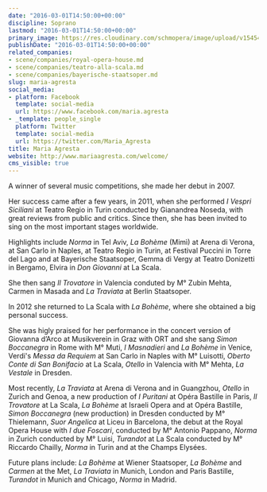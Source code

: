 ```yaml
---
date: "2016-03-01T14:50:00+00:00"
discipline: Soprano
lastmod: "2016-03-01T14:50:00+00:00"
primary_image: https://res.cloudinary.com/schmopera/image/upload/v1545409169/media/webhook-uploads/1456843804220/2016-03-01---Maria-Agresta.jpg.jpg
publishDate: "2016-03-01T14:50:00+00:00"
related_companies:
- scene/companies/royal-opera-house.md
- scene/companies/teatro-alla-scala.md
- scene/companies/bayerische-staatsoper.md
slug: maria-agresta
social_media:
- platform: Facebook
  template: social-media
  url: https://www.facebook.com/maria.agresta
- _template: people_single
  platform: Twitter
  template: social-media
  url: https://twitter.com/Maria_Agresta
title: Maria Agresta
website: http://www.mariaagresta.com/welcome/
cms_visible: true
---
```


A winner of several music competitions, she made her debut in 2007.

Her success came after a few years, in 2011, when she performed *I Vespri Siciliani* at Teatro Regio in Turin conducted by Gianandrea Noseda, with great reviews from public and critics. Since then, she has been invited to sing on the most important stages worldwide.

Highlights include *Norma* in Tel Aviv, *La Bohème* (Mimì) at Arena di Verona, at San Carlo in Naples, at Teatro Regio in Turin, at Festival Puccini in Torre del Lago and at Bayerische Staatsoper, Gemma di Vergy at Teatro Donizetti in Bergamo, Elvira in *Don Giovanni* at La Scala.

She then sang *Il Trovatore* in Valencia conduted by M° Zubin Mehta, Carmen in Masada and *La Traviata* at Berlin Staatsoper.

In 2012 she returned to La Scala with *La Bohème*, where she obtained a big personal success.

She was higly praised for her performance in the concert version of Giovanna d’Arco at Musikverein in Graz with ORT and she sang *Simon Boccanegra* in Rome with M° Muti, *I Masnadieri* and *La Bohème* in Venice, Verdi's *Messa da Requiem* at San Carlo in Naples with M° Luisotti, *Oberto Conte di San Bonifacio* at La Scala, *Otello* in Valencia with M° Mehta, *La Vestale* in Dresden.

Most recently, *La Traviata* at Arena di Verona and in Guangzhou, *Otello* in Zurich and Genoa, a new production of *I Puritani* at Opéra Bastille in Paris, *Il Trovatore* at La Scala, *La Bohème* at Israeli Opera and at Opéra Bastille, *Simon Boccanegra* (new production) in Dresden conducted by M° Thielemann, *Suor Angelica* at Liceu in Barcelona, the debut at the Royal Opera House with *I due Foscari*, conducted by M° Antonio Pappano, *Norma* in Zurich conducted by M° Luisi, *Turandot* at La Scala conducted by M° Riccardo Chailly, *Norma* in Turin and at the Champs Elysées.

Future plans include: *La Bohème* at Wiener Staatsoper, *La Bohème* and *Carmen* at the Met, *La Traviata* in Munich, London and Paris Bastille, *Turandot* in Munich and Chicago, *Norma* in Madrid.

